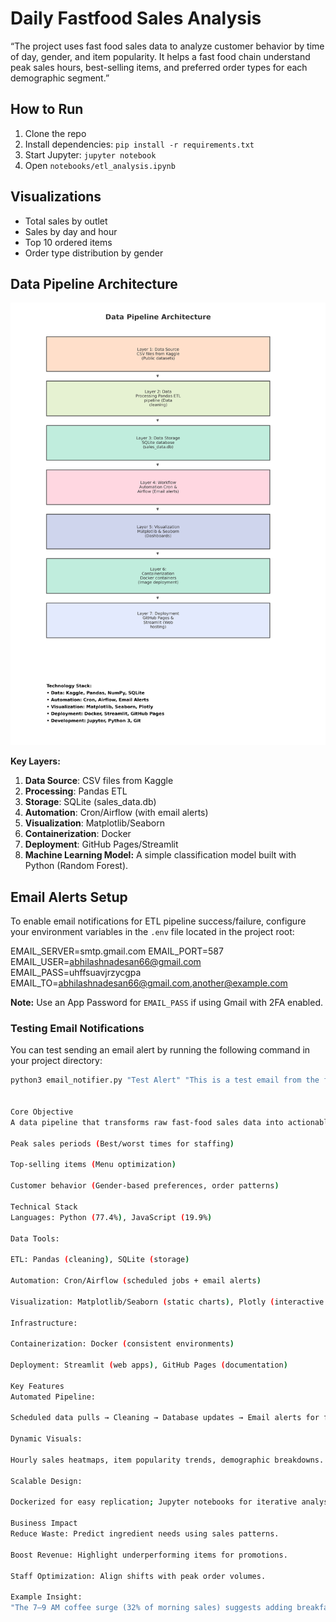 # Daily Fastfood Sales Analysis

“The project uses fast food sales data to analyze customer behavior by time of day, gender, and item popularity. It helps a fast food chain understand peak sales hours, best-selling items, and preferred order types for each demographic segment.”

## How to Run
1. Clone the repo  
2. Install dependencies: `pip install -r requirements.txt`  
3. Start Jupyter: `jupyter notebook`  
4. Open `notebooks/etl_analysis.ipynb`  

## Visualizations
- Total sales by outlet  
- Sales by day and hour  
- Top 10 ordered items  
- Order type distribution by gender  

## Data Pipeline Architecture
![Data Pipeline Diagram](data_pipeline_architecture.png)

**Key Layers:**
1. **Data Source**: CSV files from Kaggle
2. **Processing**: Pandas ETL
3. **Storage**: SQLite (sales_data.db)
4. **Automation**: Cron/Airflow (with email alerts)
5. **Visualization**: Matplotlib/Seaborn
6. **Containerization**: Docker
7. **Deployment**: GitHub Pages/Streamlit
8. **Machine Learning Model:** A simple classification model built with Python (Random Forest).

## Email Alerts Setup

To enable email notifications for ETL pipeline success/failure, configure your environment variables in the `.env` file located in the project root:

EMAIL_SERVER=smtp.gmail.com
EMAIL_PORT=587
EMAIL_USER=abhilashnadesan66@gmail.com
EMAIL_PASS=uhffsuavjrzycgpa
EMAIL_TO=abhilashnadesan66@gmail.com,another@example.com

**Note:** Use an App Password for `EMAIL_PASS` if using Gmail with 2FA enabled.

### Testing Email Notifications

You can test sending an email alert by running the following command in your project directory:

```bash
python3 email_notifier.py "Test Alert" "This is a test email from the fastfood ETL pipeline."


Core Objective
A data pipeline that transforms raw fast-food sales data into actionable insights, revealing:

Peak sales periods (Best/worst times for staffing)

Top-selling items (Menu optimization)

Customer behavior (Gender-based preferences, order patterns)

Technical Stack
Languages: Python (77.4%), JavaScript (19.9%)

Data Tools:

ETL: Pandas (cleaning), SQLite (storage)

Automation: Cron/Airflow (scheduled jobs + email alerts)

Visualization: Matplotlib/Seaborn (static charts), Plotly (interactive dashboards)

Infrastructure:

Containerization: Docker (consistent environments)

Deployment: Streamlit (web apps), GitHub Pages (documentation)

Key Features
Automated Pipeline:

Scheduled data pulls → Cleaning → Database updates → Email alerts for failures.

Dynamic Visuals:

Hourly sales heatmaps, item popularity trends, demographic breakdowns.

Scalable Design:

Dockerized for easy replication; Jupyter notebooks for iterative analysis.

Business Impact
Reduce Waste: Predict ingredient needs using sales patterns.

Boost Revenue: Highlight underperforming items for promotions.

Staff Optimization: Align shifts with peak order volumes.

Example Insight:
"The 7–9 AM coffee surge (32% of morning sales) suggests adding breakfast combos to increase average order value."




